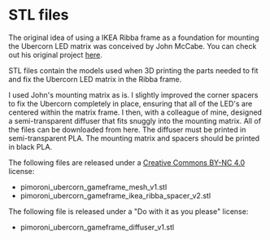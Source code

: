 # STL files
The original idea of using a IKEA Ribba frame as a foundation for mounting the Ubercorn LED matrix was conceived by John McCabe. You can check out his original project [here](https://johnmccabe.net/technology/projects/ubercorn-gameframe-pt1).

STL files contain the models used when 3D printing the parts needed to fit and fix the Ubercorn LED matrix in the Ribba frame.

I used John's mounting matrix as is. I slightly improved the corner spacers to fix the Ubercorn completely in place, ensuring that all of the LED's are centered within the matrix frame. I then, with a colleague of mine, designed a semi-transparent diffuser that fits snuggly into the mounting matrix. All of the files can be downloaded from here. The diffuser must be printed in semi-transparent PLA. The mounting matrix and spacers should be printed in black PLA.

The following files are released under a [Creative Commons BY-NC 4.0](https://creativecommons.org/licenses/by-nc/4.0/) license:
* pimoroni_ubercorn_gameframe_mesh_v1.stl
* pimoroni_ubercorn_gameframe_ikea_ribba_spacer_v2.stl

The following file is released under a "Do with it as you please" license:
* pimoroni_ubercorn_gameframe_diffuser_v1.stl
